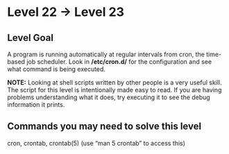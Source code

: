 # **Level 22 → Level 23**

## Level Goal
A program is running automatically at regular intervals from cron, the time-based job scheduler. Look in **/etc/cron.d/** for the configuration and see what command is being executed.

**NOTE:** Looking at shell scripts written by other people is a very useful skill. The script for this level is intentionally made easy to read. If you are having problems understanding what it does, try executing it to see the debug information it prints.

## Commands you may need to solve this level
cron, crontab, crontab(5) (use “man 5 crontab” to access this)

